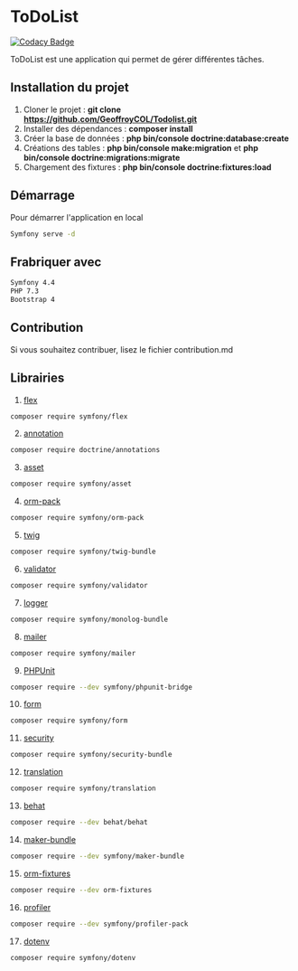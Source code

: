 # ToDoList

[![Codacy Badge](https://app.codacy.com/project/badge/Grade/68d142a7123d4b93ab9daeaeccaa4cc0)](https://www.codacy.com/manual/GeoffroyCOL/Todolist/dashboard?utm_source=github.com&amp;utm_medium=referral&amp;utm_content=GeoffroyCOL/Todolist&amp;utm_campaign=Badge_Grade)

ToDoList est une application qui permet de gérer différentes tâches.


## Installation du projet

1. Cloner le projet : **git clone https://github.com/GeoffroyCOL/Todolist.git**
2. Installer des dépendances : **composer install**
3. Créer la base de données : **php bin/console doctrine:database:create**
4. Créations des tables : **php bin/console make:migration** et **php bin/console doctrine:migrations:migrate**
5. Chargement des fixtures : **php bin/console doctrine:fixtures:load**


## Démarrage

Pour démarrer l'application en local

```bash
Symfony serve -d
```

## Frabriquer avec

```bash
Symfony 4.4
PHP 7.3
Bootstrap 4
```

## Contribution

Si vous souhaitez contribuer, lisez le fichier contribution.md


## Librairies

1. [flex](https://symfony.com/doc/current/quick_tour/flex_recipes.html)
```bash
composer require symfony/flex
```

2. [annotation](https://symfony.com/doc/current/routing.html)
```bash
composer require doctrine/annotations
```

3. [asset](https://symfony.com/doc/current/components/asset.html)
```bash
composer require symfony/asset
```

4. [orm-pack](https://symfony.com/doc/current/doctrine.html)
```bash
composer require symfony/orm-pack
```

5. [twig](https://symfony.com/doc/current/templates.html)
```bash
composer require symfony/twig-bundle
```

6. [validator](https://symfony.com/doc/current/components/validator.html)
```bash
composer require symfony/validator
```

7. [logger](https://symfony.com/doc/current/logging.html)
```bash
composer require symfony/monolog-bundle
```

8. [mailer](https://symfony.com/doc/current/mailer.html)
```bash
composer require symfony/mailer
```

9. [PHPUnit](https://symfony.com/doc/current/testing.html)
```bash
composer require --dev symfony/phpunit-bridge
```

10. [form](https://symfony.com/doc/current/forms.html)
```bash
composer require symfony/form
```

11. [security](https://symfony.com/doc/current/security.html)
```bash
composer require symfony/security-bundle
```

12. [translation](https://symfony.com/doc/current/translation.html)
```bash
composer require symfony/translation
```

13. [behat](https://docs.behat.org/en/latest/)
```bash
composer require --dev behat/behat
```

14. [maker-bundle](https://symfony.com/doc/current/doctrine.html)
```bash
composer require --dev symfony/maker-bundle
```

15. [orm-fixtures](https://symfony.com/doc/master/bundles/DoctrineFixturesBundle/index.html)
```bash
composer require --dev orm-fixtures
```

16. [profiler](https://symfony.com/doc/current/profiler.html)
```bash
composer require --dev symfony/profiler-pack
```

17. [dotenv](https://symfony.com/doc/3.4/components/dotenv.html)
```bash
composer require symfony/dotenv
```